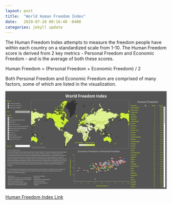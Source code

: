 ```yaml
---
layout: post
title:  "World Human Freedom Index"
date:   2020-07-28 00:16:40 -0400
categories: jekyll update
---
```

The Human Freedom Index attempts to measure the freedom people have within each country on a standardized scale from 1-10. The Human Freedom score is derived from 2 key metrics - Personal Freedom and Economic Freedom - and is the average of both these scores. 

Human Freedom =  (Personal Freedom + Economic Freedom) / 2

Both Personal Freedom and Economic Freedom are comprised of many factors, some of which are listed in the visualization.

<img src="/assets/img/HF.jpg">

[Human Freedom Index Link](https://public.tableau.com/views/WorldHumanFreedomIndex/HumanFreedom2?:language=en&:display_count=y&:origin=viz_share_link)
